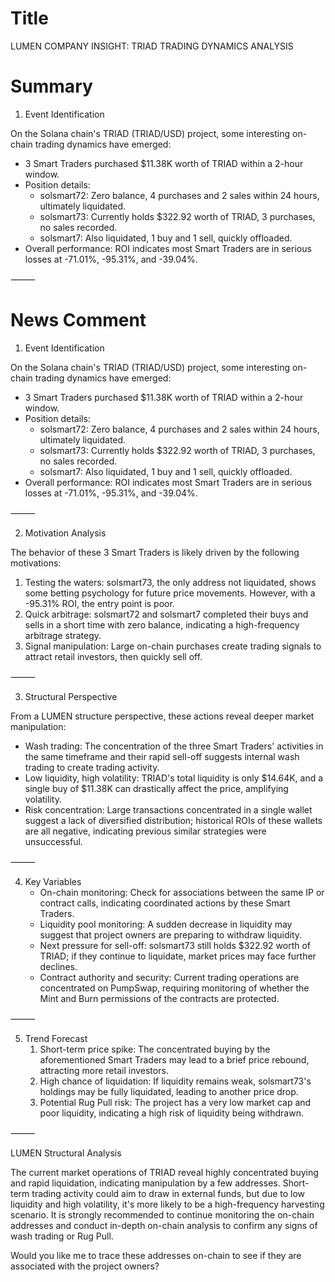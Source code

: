 # Title
LUMEN COMPANY INSIGHT: TRIAD TRADING DYNAMICS ANALYSIS

# Summary
1. Event Identification

On the Solana chain's TRIAD (TRIAD/USD) project, some interesting on-chain trading dynamics have emerged:
   - 3 Smart Traders purchased $11.38K worth of TRIAD within a 2-hour window.
   - Position details:
     - solsmart72: Zero balance, 4 purchases and 2 sales within 24 hours, ultimately liquidated.
     - solsmart73: Currently holds $322.92 worth of TRIAD, 3 purchases, no sales recorded.
     - solsmart7: Also liquidated, 1 buy and 1 sell, quickly offloaded.
   - Overall performance: ROI indicates most Smart Traders are in serious losses at -71.01%, -95.31%, and -39.04%.

⸻

# News Comment
1. Event Identification

On the Solana chain's TRIAD (TRIAD/USD) project, some interesting on-chain trading dynamics have emerged:
   - 3 Smart Traders purchased $11.38K worth of TRIAD within a 2-hour window.
   - Position details:
     - solsmart72: Zero balance, 4 purchases and 2 sales within 24 hours, ultimately liquidated.
     - solsmart73: Currently holds $322.92 worth of TRIAD, 3 purchases, no sales recorded.
     - solsmart7: Also liquidated, 1 buy and 1 sell, quickly offloaded.
   - Overall performance: ROI indicates most Smart Traders are in serious losses at -71.01%, -95.31%, and -39.04%.

⸻

2. Motivation Analysis

The behavior of these 3 Smart Traders is likely driven by the following motivations:
   1. Testing the waters: solsmart73, the only address not liquidated, shows some betting psychology for future price movements. However, with a -95.31% ROI, the entry point is poor.
   2. Quick arbitrage: solsmart72 and solsmart7 completed their buys and sells in a short time with zero balance, indicating a high-frequency arbitrage strategy.
   3. Signal manipulation: Large on-chain purchases create trading signals to attract retail investors, then quickly sell off.

⸻

3. Structural Perspective

From a LUMEN structure perspective, these actions reveal deeper market manipulation:
   - Wash trading: The concentration of the three Smart Traders' activities in the same timeframe and their rapid sell-off suggests internal wash trading to create trading activity.
   - Low liquidity, high volatility: TRIAD's total liquidity is only $14.64K, and a single buy of $11.38K can drastically affect the price, amplifying volatility.
   - Risk concentration: Large transactions concentrated in a single wallet suggest a lack of diversified distribution; historical ROIs of these wallets are all negative, indicating previous similar strategies were unsuccessful.

⸻

4. Key Variables
   - On-chain monitoring: Check for associations between the same IP or contract calls, indicating coordinated actions by these Smart Traders.
   - Liquidity pool monitoring: A sudden decrease in liquidity may suggest that project owners are preparing to withdraw liquidity.
   - Next pressure for sell-off: solsmart73 still holds $322.92 worth of TRIAD; if they continue to liquidate, market prices may face further declines.
   - Contract authority and security: Current trading operations are concentrated on PumpSwap, requiring monitoring of whether the Mint and Burn permissions of the contracts are protected.

⸻

5. Trend Forecast
   1. Short-term price spike: The concentrated buying by the aforementioned Smart Traders may lead to a brief price rebound, attracting more retail investors.
   2. High chance of liquidation: If liquidity remains weak, solsmart73's holdings may be fully liquidated, leading to another price drop.
   3. Potential Rug Pull risk: The project has a very low market cap and poor liquidity, indicating a high risk of liquidity being withdrawn.

⸻

LUMEN Structural Analysis

The current market operations of TRIAD reveal highly concentrated buying and rapid liquidation, indicating manipulation by a few addresses. Short-term trading activity could aim to draw in external funds, but due to low liquidity and high volatility, it's more likely to be a high-frequency harvesting scenario. It is strongly recommended to continue monitoring the on-chain addresses and conduct in-depth on-chain analysis to confirm any signs of wash trading or Rug Pull.

Would you like me to trace these addresses on-chain to see if they are associated with the project owners?
